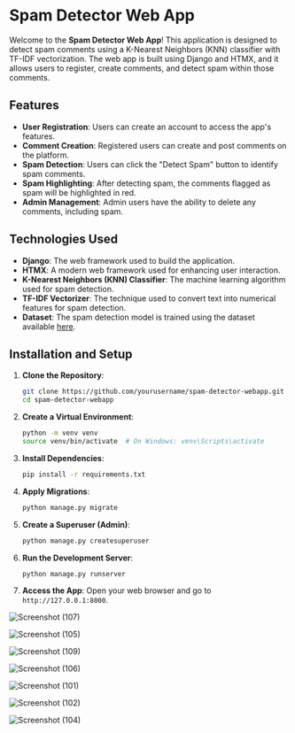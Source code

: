 # Spam Detector Web App

Welcome to the **Spam Detector Web App**! This application is designed to detect spam comments using a K-Nearest Neighbors (KNN) classifier with TF-IDF vectorization. The web app is built using Django and HTMX, and it allows users to register, create comments, and detect spam within those comments.

## Features

- **User Registration**: Users can create an account to access the app's features.
- **Comment Creation**: Registered users can create and post comments on the platform.
- **Spam Detection**: Users can click the "Detect Spam" button to identify spam comments.
- **Spam Highlighting**: After detecting spam, the comments flagged as spam will be highlighted in red.
- **Admin Management**: Admin users have the ability to delete any comments, including spam.

## Technologies Used

- **Django**: The web framework used to build the application.
- **HTMX**: A modern web framework used for enhancing user interaction.
- **K-Nearest Neighbors (KNN) Classifier**: The machine learning algorithm used for spam detection.
- **TF-IDF Vectorizer**: The technique used to convert text into numerical features for spam detection.
- **Dataset**: The spam detection model is trained using the dataset available [here](https://www.kaggle.com/datasets/karthickveerakumar/spam-filter).

## Installation and Setup

1. **Clone the Repository**:
   ```bash
   git clone https://github.com/yourusername/spam-detector-webapp.git
   cd spam-detector-webapp
   ```

2. **Create a Virtual Environment**:
   ```bash
   python -m venv venv
   source venv/bin/activate  # On Windows: venv\Scripts\activate
   ```

3. **Install Dependencies**:
   ```bash
   pip install -r requirements.txt
   ```

4. **Apply Migrations**:
   ```bash
   python manage.py migrate
   ```

5. **Create a Superuser (Admin)**:
   ```bash
   python manage.py createsuperuser
   ```

6. **Run the Development Server**:
   ```bash
   python manage.py runserver
   ```

7. **Access the App**:
   Open your web browser and go to `http://127.0.0.1:8000`.


![Screenshot (107)](https://github.com/user-attachments/assets/c0e7d515-7193-43bf-ba48-5e449bc70f4e)

![Screenshot (105)](https://github.com/user-attachments/assets/f5b28863-a628-4977-9ba6-474842c58e17)

![Screenshot (109)](https://github.com/user-attachments/assets/16c4f628-d39c-491f-b407-6c4804310b3b)

![Screenshot (106)](https://github.com/user-attachments/assets/26fcf16b-bdba-41f6-87b8-0ceb0f51b6ae)

![Screenshot (101)](https://github.com/user-attachments/assets/c84cca5c-c8b0-4d8c-ba38-28a7aa708f29)

![Screenshot (102)](https://github.com/user-attachments/assets/d42eb8ca-4fb4-44dd-bb9f-d59ea601e842)

![Screenshot (104)](https://github.com/user-attachments/assets/5e6814c3-b013-45ca-a9d6-4ef4c473e9d7)
